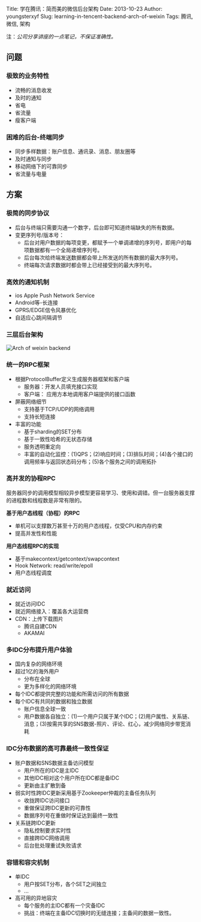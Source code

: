 Title: 学在腾讯：简而美的微信后台架构
Date: 2013-10-23
Author: youngsterxyf
Slug: learning-in-tencent-backend-arch-of-weixin
Tags: 腾讯, 微信, 架构

注：*公司分享讲座的一点笔记，不保证准确性。*

## 问题

### 极致的业务特性

- 流畅的消息收发
- 及时的通知
- 省电
- 省流量
- 瘦客户端

### 困难的后台-终端同步

- 同步多样数据：账户信息、通讯录、消息、朋友圈等
- 及时通知与同步
- 移动网络下的可靠同步
- 省流量与电量

## 方案

### 极简的同步协议

- 后台与终端只需要沟通一个数字，后台即可知道终端缺失的所有数据。
- 变更序列号/版本号：
    - 后台对用户数据的每项变更，都赋予一个单调递增的序列号，即用户的每项数据都有一个全局递增序列号。
    - 后台每次给终端发送数据都会带上所发送的所有数据的最大序列号。
    - 终端每次请求数据时都会带上已经接受到的最大序列号。

### 高效的通知机制

- ios Apple Push Network Service
- Android等-长连接
- GPRS/EDGE信令风暴优化
- 自适应心跳间隔调节

### 三层后台架构

![Arch of weixin backend](/assets/uploads/pics/arch-of-weixin-backend.png)

### 统一的RPC框架

- 根据ProtocolBuffer定义生成服务器框架和客户端
    - 服务器：开发人员填充接口实现
    - 客户端： 应用方本地调用客户端提供的接口函数
- 屏蔽网络细节
    - 支持基于TCP/UDP的网络调用
    - 支持长短连接
- 丰富的功能
    - 基于sharding的SET分布
    - 基于一致性哈希的无状态存储
    - 服务透明重定向
    - 丰富的自动化监控：(1)QPS；(2)响应时间；(3)排队时间；(4)各个接口的调用频率与返回状态码分布；(5)各个服务之间的调用拓扑

### 高并发的协程RPC

服务器同步的调用模型相较异步模型更容易学习、使用和调错。但一台服务器支撑的进程数和线程数是非常有限的。

**基于用户态线程（协程）的RPC**

- 单机可以支撑数万甚至十万的用户态线程，仅受CPU和内存约束
- 提高并发性和性能

**用户态线程RPC的实现**

- 基于makecontext/getcontext/swapcontext
- Hook Network: read/write/epoll
- 用户态线程调度

### 就近访问

- 就近访问IDC
- 就近网络接入：覆盖各大运营商
- CDN：上传下载图片
    - 腾讯自建CDN
    - AKAMAI

### 多IDC分布提升用户体验

- 国内复杂的网络环境
- 超过1亿的海外用户
    - 分布在全球
    - 更为多样化的网络环境
- 每个IDC都提供完整的功能和所需访问的所有数据
- 每个IDC有共同的数据和独立数据
    - 账户信息全球一致
    - 用户数据各自独立：(1)一个用户只属于某个IDC；(2)用户属性、关系链、消息；(3)按需共享的SNS数据-照片、评论、红心，减少网络同步带宽消耗

### IDC分布数据的高可靠最终一致性保证

- 账户数据和SNS数据主备访问模型
    - 用户所在的IDC是主IDC
    - 其他IDC相对这个用户所在IDC都是备IDC
    - 更新由主扩散到备
- 弱实时性跨IDC更新采用基于Zookeeper仲裁的主备任务队列
    - 收拢跨IDC访问接口
    - 重做保证跨IDC更新的可靠性
    - 数据序列号在重做时保证达到最终一致性
- 关系链跨IDC更新
    - 隐私控制要求实时性
    - 直接跨IDC网络调用
    - 后台批处理重试失败请求

### 容错和容灾机制

- 单IDC
    - 用户按SET分布，各个SET之间独立
    - ...
- 高可用的异地容灾
    - 每个服务的主IDC都有一个灾备IDC
    - 挑战：终端在主备IDC切换时的无缝连接；主备间的数据一致性。
